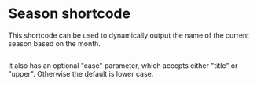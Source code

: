 # Season shortcode

This shortcode can be used to dynamically output the name of the current season based on the month.

```&lsqb;season&rsqb;
```

It also has an optional "case" parameter, which accepts either "title" or "upper". Otherwise the default is lower case.


```&lsqb;season case="upper"&rsqb;
```
